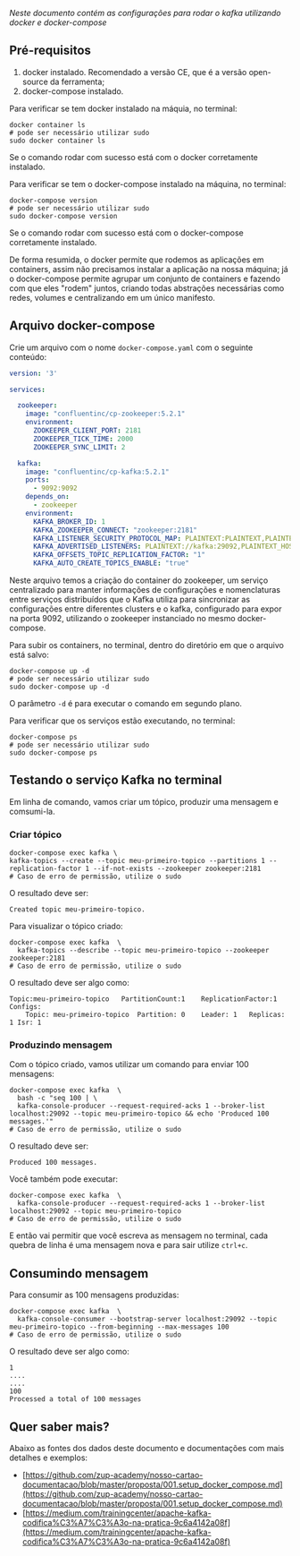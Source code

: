 *Neste documento contém as configurações para rodar o kafka utilizando docker e docker-compose*

## Pré-requisitos

1. docker instalado. Recomendado a versão CE, que é a versão open-source da ferramenta;
1. docker-compose instalado.

Para verificar se tem docker instalado na máquia, no terminal:

```shell script
docker container ls
# pode ser necessário utilizar sudo
sudo docker container ls
```

Se o comando rodar com sucesso está com o docker corretamente instalado.

Para verificar se tem o docker-compose instalado na máquina, no terminal:

```shell script
docker-compose version
# pode ser necessário utilizar sudo
sudo docker-compose version
```

Se o comando rodar com sucesso está com o docker-compose corretamente instalado.


De forma resumida, o docker permite que rodemos as aplicações em containers, assim não precisamos instalar a aplicação na nossa máquina; 
já o docker-compose permite agrupar um conjunto de containers e fazendo com que eles "rodem" juntos, criando todas abstrações necessárias como redes, volumes e centralizando em um único manifesto.


## Arquivo docker-compose

Crie um arquivo com o nome `docker-compose.yaml` com o seguinte conteúdo:

```yaml
version: '3'

services:

  zookeeper:
    image: "confluentinc/cp-zookeeper:5.2.1"
    environment:
      ZOOKEEPER_CLIENT_PORT: 2181
      ZOOKEEPER_TICK_TIME: 2000
      ZOOKEEPER_SYNC_LIMIT: 2

  kafka:
    image: "confluentinc/cp-kafka:5.2.1"
    ports:
      - 9092:9092
    depends_on:
      - zookeeper
    environment:
      KAFKA_BROKER_ID: 1
      KAFKA_ZOOKEEPER_CONNECT: "zookeeper:2181"
      KAFKA_LISTENER_SECURITY_PROTOCOL_MAP: PLAINTEXT:PLAINTEXT,PLAINTEXT_HOST:PLAINTEXT
      KAFKA_ADVERTISED_LISTENERS: PLAINTEXT://kafka:29092,PLAINTEXT_HOST://localhost:9092
      KAFKA_OFFSETS_TOPIC_REPLICATION_FACTOR: "1"
      KAFKA_AUTO_CREATE_TOPICS_ENABLE: "true"
```

Neste arquivo temos a criação do container do zookeeper, um serviço centralizado para manter informações de configurações e nomenclaturas entre serviços distribuídos que o Kafka utiliza para sincronizar as configurações entre diferentes clusters e o kafka, configurado para expor na porta 9092, utilizando o zookeeper instanciado no mesmo docker-compose.

Para subir os containers, no terminal, dentro do diretório em que o arquivo está salvo:

```shell script
docker-compose up -d
# pode ser necessário utilizar sudo
sudo docker-compose up -d
```

O parâmetro `-d` é para executar o comando em segundo plano.

Para verificar que os serviços estão executando, no terminal:

```shell script
docker-compose ps
# pode ser necessário utilizar sudo
sudo docker-compose ps
```


## Testando o serviço Kafka no terminal

Em linha de comando, vamos criar um tópico, produzir uma mensagem e comsumi-la.

### Criar tópico

```shell script
docker-compose exec kafka \
kafka-topics --create --topic meu-primeiro-topico --partitions 1 --replication-factor 1 --if-not-exists --zookeeper zookeeper:2181
# Caso de erro de permissão, utilize o sudo
```

O resultado deve ser:

```shell script
Created topic meu-primeiro-topico.
```

Para visualizar o tópico criado:

```shell script
docker-compose exec kafka  \
  kafka-topics --describe --topic meu-primeiro-topico --zookeeper zookeeper:2181
# Caso de erro de permissão, utilize o sudo
```

O resultado deve ser algo como:

```shell script
Topic:meu-primeiro-topico	PartitionCount:1	ReplicationFactor:1	Configs:
	Topic: meu-primeiro-topico	Partition: 0	Leader: 1	Replicas: 1	Isr: 1
```


### Produzindo mensagem

Com o tópico criado, vamos utilizar um comando para enviar 100 mensagens:

```shell script
docker-compose exec kafka  \
  bash -c "seq 100 | \ 
  kafka-console-producer --request-required-acks 1 --broker-list localhost:29092 --topic meu-primeiro-topico && echo 'Produced 100 messages.'"
# Caso de erro de permissão, utilize o sudo
```

O resultado deve ser:

```shell script
Produced 100 messages.
```

Você também pode executar:

```shell script
docker-compose exec kafka  \
  kafka-console-producer --request-required-acks 1 --broker-list localhost:29092 --topic meu-primeiro-topico
# Caso de erro de permissão, utilize o sudo
```

E então vai permitir que você escreva as mensagem no terminal, cada quebra de linha é uma mensagem nova e para sair utilize `ctrl+c`.


## Consumindo mensagem

Para consumir as 100 mensagens produzidas:

```shell script
docker-compose exec kafka  \
  kafka-console-consumer --bootstrap-server localhost:29092 --topic meu-primeiro-topico --from-beginning --max-messages 100
# Caso de erro de permissão, utilize o sudo
```

O resultado deve ser algo como:

```shell script
1 
....
....
100
Processed a total of 100 messages
```


## Quer saber mais?

Abaixo as fontes dos dados deste documento e documentações com mais detalhes e exemplos:

- [https://github.com/zup-academy/nosso-cartao-documentacao/blob/master/proposta/001.setup_docker_compose.md](https://github.com/zup-academy/nosso-cartao-documentacao/blob/master/proposta/001.setup_docker_compose.md)
- [https://medium.com/trainingcenter/apache-kafka-codifica%C3%A7%C3%A3o-na-pratica-9c6a4142a08f](https://medium.com/trainingcenter/apache-kafka-codifica%C3%A7%C3%A3o-na-pratica-9c6a4142a08f)
